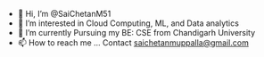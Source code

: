- 👋 Hi, I’m @SaiChetanM51
- 👀 I’m interested in Cloud Computing, ML, and Data analytics
- 🌱 I’m currently Pursuing my BE: CSE from Chandigarh University
- 📫 How to reach me ...
Contact saichetanmuppalla@gmail.com

<!---
SaiChetanM51/SaiChetanM51 is a ✨ special ✨ repository because its `README.md` (this file) appears on your GitHub profile.
You can click the Preview link to take a look at your changes.
--->
